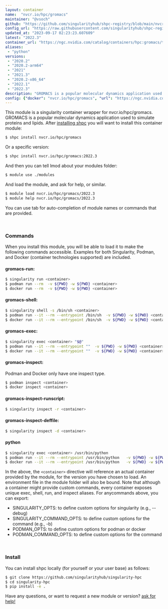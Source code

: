 ```yaml
---
layout: container
name:  "nvcr.io/hpc/gromacs"
maintainer: "@vsoch"
github: "https://github.com/singularityhub/shpc-registry/blob/main/nvcr.io/hpc/gromacs/container.yaml"
config_url: "https://raw.githubusercontent.com/singularityhub/shpc-registry/main/nvcr.io/hpc/gromacs/container.yaml"
updated_at: "2023-09-17 02:23:23.607609"
latest: "2022.3"
container_url: "https://ngc.nvidia.com/catalog/containers/hpc:gromacs/tags"
aliases:
 - "python"
versions:
 - "2020.2"
 - "2020.2-arm64"
 - "2021"
 - "2021.3"
 - "2020.2-x86_64"
 - "2022.1"
 - "2022.3"
description: "GROMACS is a popular molecular dynamics application used to simulate proteins and lipids."
config: {"docker": "nvcr.io/hpc/gromacs", "url": "https://ngc.nvidia.com/catalog/containers/hpc:gromacs/tags", "maintainer": "@vsoch", "description": "GROMACS is a popular molecular dynamics application used to simulate proteins and lipids.", "latest": {"2022.3": "sha256:b55e99df2acb691f6dd147d33f7fe3519731fe572599c0bdd9b17718a133d551"}, "tags": {"2020.2": "sha256:2d51288e7b0cacc3c33fdde07a2b81a803c243411ccb805e03179fa2554b8daa", "2020.2-arm64": "sha256:2b8c453a5fc709f19e48c76d2b8403d1a5248eef2f05c1429df23b77e1c06b33", "2021": "sha256:aa095dcdb175e10132a5862204bf91e6f374f72ba9f2360d9ff5c45ae67785fd", "2021.3": "sha256:bfa887d5bebc48fe551873a240ecd0a2bb87f7c3d67f0178233304b5b779cedc", "2020.2-x86_64": "sha256:b76a847b8f85bab0a5605a97b774583650132d8f413c0d878ffbdc381a04472a", "2022.1": "sha256:1a300919fef314b2b42b4f252eb92052ccb912eaed066f1cd3f1415038a6cbce", "2022.3": "sha256:b55e99df2acb691f6dd147d33f7fe3519731fe572599c0bdd9b17718a133d551"}, "filter": ["^((?!arm).)*$"], "features": {"gpu": true}, "aliases": {"python": "/usr/bin/python"}}
---
```


This module is a singularity container wrapper for nvcr.io/hpc/gromacs.
GROMACS is a popular molecular dynamics application used to simulate proteins and lipids.
After [installing shpc](#install) you will want to install this container module:


```bash
$ shpc install nvcr.io/hpc/gromacs
```

Or a specific version:

```bash
$ shpc install nvcr.io/hpc/gromacs:2022.3
```

And then you can tell lmod about your modules folder:

```bash
$ module use ./modules
```

And load the module, and ask for help, or similar.

```bash
$ module load nvcr.io/hpc/gromacs/2022.3
$ module help nvcr.io/hpc/gromacs/2022.3
```

You can use tab for auto-completion of module names or commands that are provided.

<br>

### Commands

When you install this module, you will be able to load it to make the following commands accessible.
Examples for both Singularity, Podman, and Docker (container technologies supported) are included.

#### gromacs-run:

```bash
$ singularity run <container>
$ podman run --rm  -v ${PWD} -w ${PWD} <container>
$ docker run --rm  -v ${PWD} -w ${PWD} <container>
```

#### gromacs-shell:

```bash
$ singularity shell -s /bin/sh <container>
$ podman run --it --rm --entrypoint /bin/sh  -v ${PWD} -w ${PWD} <container>
$ docker run --it --rm --entrypoint /bin/sh  -v ${PWD} -w ${PWD} <container>
```

#### gromacs-exec:

```bash
$ singularity exec <container> "$@"
$ podman run --it --rm --entrypoint ""  -v ${PWD} -w ${PWD} <container> "$@"
$ docker run --it --rm --entrypoint ""  -v ${PWD} -w ${PWD} <container> "$@"
```

#### gromacs-inspect:

Podman and Docker only have one inspect type.

```bash
$ podman inspect <container>
$ docker inspect <container>
```

#### gromacs-inspect-runscript:

```bash
$ singularity inspect -r <container>
```

#### gromacs-inspect-deffile:

```bash
$ singularity inspect -d <container>
```


#### python

```bash
$ singularity exec <container> /usr/bin/python
$ podman run --it --rm --entrypoint /usr/bin/python   -v ${PWD} -w ${PWD} <container> -c " $@"
$ docker run --it --rm --entrypoint /usr/bin/python   -v ${PWD} -w ${PWD} <container> -c " $@"
```



In the above, the `<container>` directive will reference an actual container provided
by the module, for the version you have chosen to load. An environment file in the
module folder will also be bound. Note that although a container
might provide custom commands, every container exposes unique exec, shell, run, and
inspect aliases. For anycommands above, you can export:

 - SINGULARITY_OPTS: to define custom options for singularity (e.g., --debug)
 - SINGULARITY_COMMAND_OPTS: to define custom options for the command (e.g., -b)
 - PODMAN_OPTS: to define custom options for podman or docker
 - PODMAN_COMMAND_OPTS: to define custom options for the command

<br>

### Install

You can install shpc locally (for yourself or your user base) as follows:

```bash
$ git clone https://github.com/singularityhub/singularity-hpc
$ cd singularity-hpc
$ pip install -e .
```

Have any questions, or want to request a new module or version? [ask for help!](https://github.com/singularityhub/singularity-hpc/issues)
